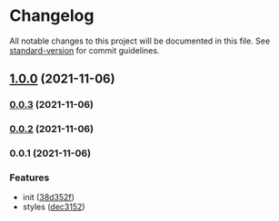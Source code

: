 # Changelog

All notable changes to this project will be documented in this file. See [standard-version](https://github.com/conventional-changelog/standard-version) for commit guidelines.

## [1.0.0](https://github.com/Mark24Code/www/compare/v0.0.3...v1.0.0) (2021-11-06)

### [0.0.3](https://github.com/Mark24Code/www/compare/v0.0.2...v0.0.3) (2021-11-06)

### [0.0.2](https://github.com/Mark24Code/www/compare/v0.0.1...v0.0.2) (2021-11-06)

### 0.0.1 (2021-11-06)


### Features

* init ([38d352f](https://github.com/Mark24Code/www/commit/38d352f54f3407fb50ba6c5735e511dd62fff956))
* styles ([dec3152](https://github.com/Mark24Code/www/commit/dec31525a022c54a905f1adc3f357add503f98c5))
